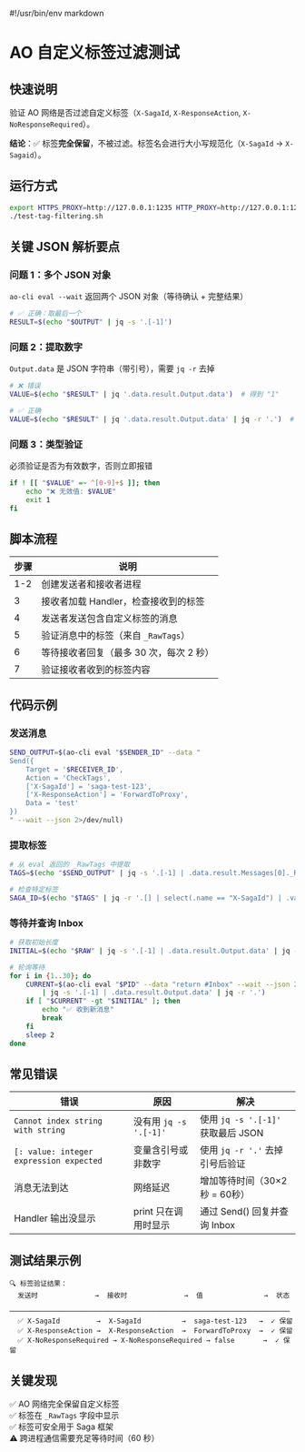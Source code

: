 #!/usr/bin/env markdown
# AO 自定义标签过滤测试

## 快速说明

验证 AO 网络是否过滤自定义标签（`X-SagaId`, `X-ResponseAction`, `X-NoResponseRequired`）。

**结论**：✅ 标签**完全保留**，不被过滤。标签名会进行大小写规范化（`X-SagaId` → `X-Sagaid`）。

## 运行方式

```bash
export HTTPS_PROXY=http://127.0.0.1:1235 HTTP_PROXY=http://127.0.0.1:1235 ALL_PROXY=socks5://127.0.0.1:1235
./test-tag-filtering.sh
```

## 关键 JSON 解析要点

### 问题 1：多个 JSON 对象
`ao-cli eval --wait` 返回两个 JSON 对象（等待确认 + 完整结果）
```bash
# ✅ 正确：取最后一个
RESULT=$(echo "$OUTPUT" | jq -s '.[-1]')
```

### 问题 2：提取数字
`Output.data` 是 JSON 字符串（带引号），需要 `jq -r` 去掉
```bash
# ❌ 错误
VALUE=$(echo "$RESULT" | jq '.data.result.Output.data')  # 得到 "1"

# ✅ 正确
VALUE=$(echo "$RESULT" | jq '.data.result.Output.data' | jq -r '.')  # 得到 1
```

### 问题 3：类型验证
必须验证是否为有效数字，否则立即报错
```bash
if ! [[ "$VALUE" =~ ^[0-9]+$ ]]; then
    echo "❌ 无效值: $VALUE"
    exit 1
fi
```

## 脚本流程

| 步骤 | 说明 |
|-----|------|
| 1-2 | 创建发送者和接收者进程 |
| 3 | 接收者加载 Handler，检查接收到的标签 |
| 4 | 发送者发送包含自定义标签的消息 |
| 5 | 验证消息中的标签（来自 `_RawTags`） |
| 6 | 等待接收者回复（最多 30 次，每次 2 秒） |
| 7 | 验证接收者收到的标签内容 |

## 代码示例

### 发送消息
```bash
SEND_OUTPUT=$(ao-cli eval "$SENDER_ID" --data "
Send({
    Target = '$RECEIVER_ID',
    Action = 'CheckTags',
    ['X-SagaId'] = 'saga-test-123',
    ['X-ResponseAction'] = 'ForwardToProxy',
    Data = 'test'
})
" --wait --json 2>/dev/null)
```

### 提取标签
```bash
# 从 eval 返回的 _RawTags 中提取
TAGS=$(echo "$SEND_OUTPUT" | jq -s '.[-1] | .data.result.Messages[0]._RawTags // []')

# 检查特定标签
SAGA_ID=$(echo "$TAGS" | jq -r '.[] | select(.name == "X-SagaId") | .value')
```

### 等待并查询 Inbox
```bash
# 获取初始长度
INITIAL=$(echo "$RAW" | jq -s '.[-1] | .data.result.Output.data' | jq -r '.')

# 轮询等待
for i in {1..30}; do
    CURRENT=$(ao-cli eval "$PID" --data "return #Inbox" --wait --json 2>/dev/null \
        | jq -s '.[-1] | .data.result.Output.data' | jq -r '.')
    if [ "$CURRENT" -gt "$INITIAL" ]; then
        echo "✅ 收到新消息"
        break
    fi
    sleep 2
done
```

## 常见错误

| 错误 | 原因 | 解决 |
|-----|------|------|
| `Cannot index string with string` | 没有用 `jq -s '.[-1]'` | 使用 `jq -s '.[-1]'` 获取最后 JSON |
| `[: value: integer expression expected` | 变量含引号或非数字 | 使用 `jq -r '.'` 去掉引号后验证 |
| 消息无法到达 | 网络延迟 | 增加等待时间（30×2秒 = 60秒） |
| Handler 输出没显示 | print 只在调用时显示 | 通过 Send() 回复并查询 Inbox |

## 测试结果示例

```
🔍 标签验证结果：
  发送时              →  接收时              →  值               →  状态
  ─────────────────────────────────────────────────────────────────────
  ✅ X-SagaId         →  X-SagaId          →  saga-test-123   →  ✓ 保留
  ✅ X-ResponseAction →  X-ResponseAction  →  ForwardToProxy  →  ✓ 保留
  ✅ X-NoResponseRequired → X-NoResponseRequired → false       →  ✓ 保留
```

## 关键发现

✅ AO 网络完全保留自定义标签  
✅ 标签在 `_RawTags` 字段中显示  
✅ 标签可安全用于 Saga 框架  
⚠️ 跨进程通信需要充足等待时间（60 秒）

